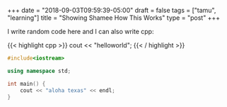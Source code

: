 +++
date = "2018-09-03T09:59:39-05:00"
draft = false
tags = ["tamu", "learning"]
title = "Showing Shamee How This Works"
type = "post"
+++

I write random code here and I can also write cpp:

{{< highlight cpp >}}
cout << "helloworld";
{{< / highlight >}}

```cpp
#include<iostream>

using namespace std;

int main() {
    cout << "aloha texas" << endl;
}
```
